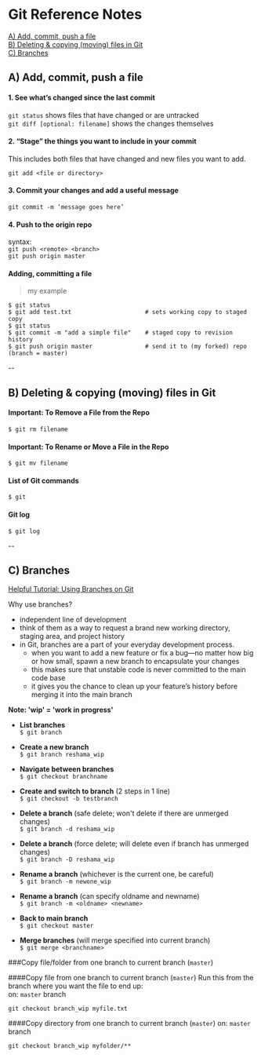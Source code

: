 # Git Reference Notes

[A)  Add, commit, push a file](#section-a)  
[B)  Deleting & copying (moving) files in Git](#section-b)  
[C)  Branches](#section-c)  


## <a name="section-a"></a>A)  Add, commit, push a file

#### 1. See what’s changed since the last commit
`git status` shows files that have changed or are untracked  
`git diff [optional: filename]` shows the changes themselves

#### 2. “Stage” the things you want to include in your commit
This includes both files that have changed and new files you want to add.

`git add <file or directory>`

#### 3. Commit your changes and add a useful message

`git commit -m ‘message goes here’`

#### 4. Push to the origin repo
syntax:  
`git push <remote> <branch>`  
`git push origin master`

#### Adding, committing a file
>my example 
```
$ git status
$ git add test.txt                     # sets working copy to staged copy
$ git status
$ git commit -m "add a simple file"    # staged copy to revision history
$ git push origin master               # send it to (my forked) repo (branch = master)
```

--

## <a name="section-b"></a>B)  Deleting & copying (moving) files in Git

#### Important:  To Remove a File from the Repo
`$ git rm filename`  

#### Important:  To Rename or Move a File in the Repo
`$ git mv filename` 

#### List of Git commands
`$ git`

#### Git log
`$ git log`

--

## <a name="section-c"></a>C)  Branches


[Helpful Tutorial:  Using Branches on Git](https://www.atlassian.com/git/tutorials/using-branches)  

Why use branches?
 * independent line of development
 * think of them as a way to request a brand new working directory, staging area, and project history
 * in Git, branches are a part of your everyday development process. 
    * when you want to add a new feature or fix a bug—no matter how big or how small,  spawn a new branch to encapsulate your changes
    * this makes sure that unstable code is never committed to the main code base
    * it gives you the chance to clean up your feature’s history before merging it into the main branch

**Note:  'wip' = 'work in progress'**    

 * **List branches**  
    `$ git branch`
 * **Create a new branch**  
    `$ git branch reshama_wip`
 * **Navigate between branches**  
    `$ git checkout branchname`
 * **Create and switch to branch** (2 steps in 1 line)  
    `$ git checkout -b testbranch`

 * **Delete a branch** (safe delete; won't delete if there are unmerged changes)  
    `$ git branch -d reshama_wip`
 * **Delete a branch** (force delete; will delete even if branch has unmerged changes)  
    `$ git branch -D reshama_wip`


 * **Rename a branch** (whichever is the current one, be careful)  
    `$ git branch -m newone_wip`
 * **Rename a branch** (can specify oldname and newname)  
    `$ git branch -m <oldname> <newname>`


 * **Back to main branch**  
    `$ git checkout master`
 * **Merge branches** (will merge specified <branchname> into current branch)  
    `$ git merge <branchname>`

###Copy file/folder from one branch to current branch (`master`)

####Copy file from one branch to current branch (`master`)
Run this from the branch where you want the file to end up:  
on:  `master` branch
```
git checkout branch_wip myfile.txt
```

####Copy directory from one branch to current branch (`master`)
on:  `master` branch
```
git checkout branch_wip myfolder/** 
```

